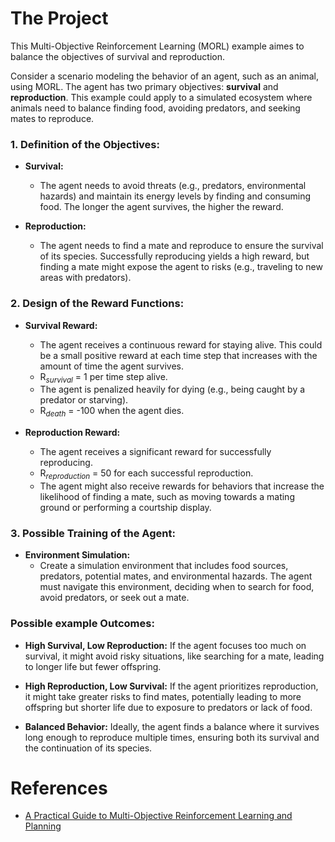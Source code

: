 # The Project
This Multi-Objective Reinforcement Learning (MORL) example aimes to balance the objectives of survival and reproduction.

Consider a scenario modeling the behavior of an agent, such as an animal, using MORL. The agent has two primary objectives: **survival** and **reproduction**. This example could apply to a simulated ecosystem where animals need to balance finding food, avoiding predators, and seeking mates to reproduce.

### 1. **Definition of the Objectives:**

- **Survival:**
  - The agent needs to avoid threats (e.g., predators, environmental hazards) and maintain its energy levels by finding and consuming food. The longer the agent survives, the higher the reward.
  
- **Reproduction:**
  - The agent needs to find a mate and reproduce to ensure the survival of its species. Successfully reproducing yields a high reward, but finding a mate might expose the agent to risks (e.g., traveling to new areas with predators).

### 2. **Design of the Reward Functions:**

- **Survival Reward:**
  - The agent receives a continuous reward for staying alive. This could be a small positive reward at each time step that increases with the amount of time the agent survives.
  - R<sub><i>survival</i></sub> = 1 per time step alive.
  - The agent is penalized heavily for dying (e.g., being caught by a predator or starving).
  - R<sub><i>death</i></sub> = -100 when the agent dies.

- **Reproduction Reward:**
  - The agent receives a significant reward for successfully reproducing.
  - R<sub><i>reproduction</i></sub> = 50 for each successful reproduction.
  - The agent might also receive rewards for behaviors that increase the likelihood of finding a mate, such as moving towards a mating ground or performing a courtship display.
### 3. **Possible Training of the Agent:**

- **Environment Simulation:**
  - Create a simulation environment that includes food sources, predators, potential mates, and environmental hazards. The agent must navigate this environment, deciding when to search for food, avoid predators, or seek out a mate.


### Possible example Outcomes:

- **High Survival, Low Reproduction:** If the agent focuses too much on survival, it might avoid risky situations, like searching for a mate, leading to longer life but fewer offspring.
  
- **High Reproduction, Low Survival:** If the agent prioritizes reproduction, it might take greater risks to find mates, potentially leading to more offspring but shorter life due to exposure to predators or lack of food.

- **Balanced Behavior:** Ideally, the agent finds a balance where it survives long enough to reproduce multiple times, ensuring both its survival and the continuation of its species.


# References
- [A Practical Guide to Multi-Objective Reinforcement Learning and Planning](https://arxiv.org/abs/2103.09568)

